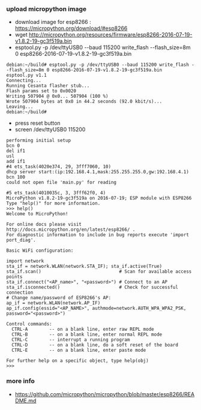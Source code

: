 ### upload micropython image
- download image for esp8266 : https://micropython.org/download/#esp8266
- wget http://micropython.org/resources/firmware/esp8266-2016-07-19-v1.8.2-19-gc3f519a.bin
- esptool.py -p /dev/ttyUSB0 --baud 115200 write_flash --flash_size=8m 0 esp8266-2016-07-19-v1.8.2-19-gc3f519a.bin
```
debian:~/build# esptool.py -p /dev/ttyUSB0 --baud 115200 write_flash --flash_size=8m 0 esp8266-2016-07-19-v1.8.2-19-gc3f519a.bin
esptool.py v1.1
Connecting...
Running Cesanta flasher stub...
Flash params set to 0x0020
Writing 507904 @ 0x0... 507904 (100 %)
Wrote 507904 bytes at 0x0 in 44.2 seconds (92.0 kbit/s)...
Leaving...
debian:~/build#
```
- press reset button
- screen /dev/ttyUSB0 115200
```
performing initial setup
bcn 0
del if1
usl
add if1
#4 ets_task(4020e374, 29, 3fff7060, 10)
dhcp server start:(ip:192.168.4.1,mask:255.255.255.0,gw:192.168.4.1)
bcn 100
could not open file 'main.py' for reading

#5 ets_task(4010035c, 3, 3fff62f0, 4)
MicroPython v1.8.2-19-gc3f519a on 2016-07-19; ESP module with ESP8266
Type "help()" for more information.
>>> help()
Welcome to MicroPython!

For online docs please visit http://docs.micropython.org/en/latest/esp8266/ .
For diagnostic information to include in bug reports execute 'import port_diag'.

Basic WiFi configuration:

import network
sta_if = network.WLAN(network.STA_IF); sta_if.active(True)
sta_if.scan()                             # Scan for available access points
sta_if.connect("<AP_name>", "<password>") # Connect to an AP
sta_if.isconnected()                      # Check for successful connection
# Change name/password of ESP8266's AP:
ap_if = network.WLAN(network.AP_IF)
ap_if.config(essid="<AP_NAME>", authmode=network.AUTH_WPA_WPA2_PSK, password="<password>")

Control commands:
  CTRL-A        -- on a blank line, enter raw REPL mode
  CTRL-B        -- on a blank line, enter normal REPL mode
  CTRL-C        -- interrupt a running program
  CTRL-D        -- on a blank line, do a soft reset of the board
  CTRL-E        -- on a blank line, enter paste mode

For further help on a specific object, type help(obj)
>>> 
```

### more info
- https://github.com/micropython/micropython/blob/master/esp8266/README.md

